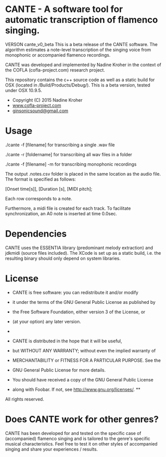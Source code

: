 # CANTE - A software tool for automatic transcription of flamenco singing.

VERSON cante_v0_beta
This is a beta release of the CANTE software. The algorithm estimates a note-level transcription of the singing voice from monophonic or accompanied flamenco recordings. 

CANTE was developed and implemented by Nadine Kroher in the context of the COFLA (cofla-project.com) research project. 

This repository contains the c++ source code as well as a static build for OSX (located in /Build/Products/Debug/). This is a beta version, tested under OSX 10.9.5.

 *  Copyright (C) 2015  Nadine Kroher
 *  www.cofla-project.com
 *  ginsonicsound@gmail.com
 

# Usage

./cante -f [filename] for transcribing a single .wav file

./cante -r [foldername] for transcribing all wav files in a folder

./cante -f [filename] -m for transcribing monophonic recordings

The output .notes.csv folder is placed in the same location as the audio file. The format is specified as follows:

[Onset time[s]], [Duration [s], [MIDI pitch];

Each row corresponds to a note.

Furthermore, a midi file is created for each track. To facilitate synchronization, an A0 note is inserted at time 0.0sec. 


# Dependencies
CANTE uses the ESSENTIA library (predominant melody extraction) and jdkmidi (source files included). The XCode is set up as a static build, i.e. the resulting binary should only depend on system libraries. 

# License
 *  CANTE is free software: you can redistribute it and/or modify
 *  it under the terms of the GNU General Public License as published by
 *  the Free Software Foundation, either version 3 of the License, or
 *  (at your option) any later version.
 *
 *  CANTE is distributed in the hope that it will be useful,
 *  but WITHOUT ANY WARRANTY; without even the implied warranty of
 *  MERCHANTABILITY or FITNESS FOR A PARTICULAR PURPOSE.  See the
 *  GNU General Public License for more details.
 
 *  You should have received a copy of the GNU General Public License
 *  along with Foobar.  If not, see <http://www.gnu.org/licenses/>. **

All rights reserved.

# Does CANTE work for other genres?
CANTE has been developed for and tested on the specific case of (accompanied) flamenco singing and is tailored to the genre's specific musical characteristics. Feel free to test it on other styles of accompanied singing and share your experiences / results. 
